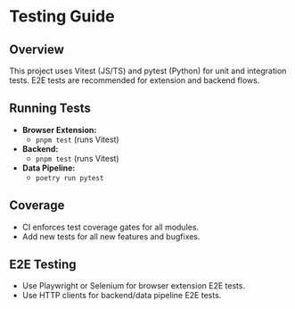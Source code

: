 # Testing Guide

## Overview

This project uses Vitest (JS/TS) and pytest (Python) for unit and integration tests. E2E tests are recommended for extension and backend flows.

## Running Tests

- **Browser Extension:**
  - `pnpm test` (runs Vitest)
- **Backend:**
  - `pnpm test` (runs Vitest)
- **Data Pipeline:**
  - `poetry run pytest`

## Coverage

- CI enforces test coverage gates for all modules.
- Add new tests for all new features and bugfixes.

## E2E Testing

- Use Playwright or Selenium for browser extension E2E tests.
- Use HTTP clients for backend/data pipeline E2E tests.
